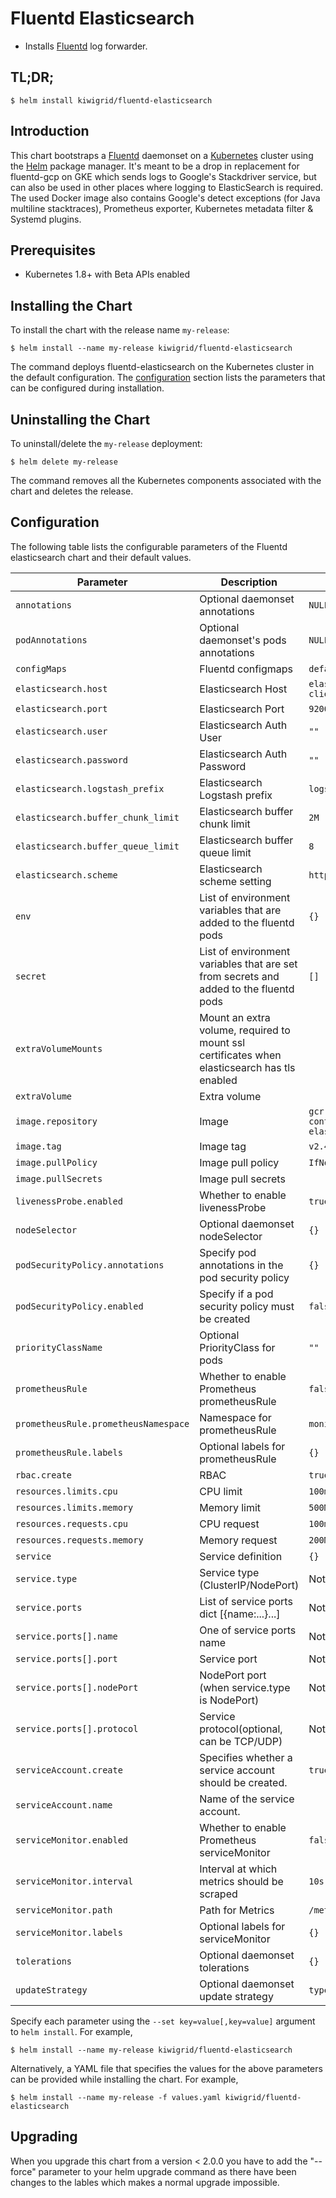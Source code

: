# Fluentd Elasticsearch

-   Installs [Fluentd](https://www.fluentd.org/) log forwarder.

## TL;DR;

```console
$ helm install kiwigrid/fluentd-elasticsearch
```

## Introduction

This chart bootstraps a [Fluentd](https://www.fluentd.org/) daemonset on a [Kubernetes](http://kubernetes.io) cluster using the [Helm](https://helm.sh) package manager.
It's meant to be a drop in replacement for fluentd-gcp on GKE which sends logs to Google's Stackdriver service, but can also be used in other places where logging to ElasticSearch is required.
The used Docker image also contains Google's detect exceptions (for Java multiline stacktraces), Prometheus exporter, Kubernetes metadata filter & Systemd plugins.

## Prerequisites

-   Kubernetes 1.8+ with Beta APIs enabled

## Installing the Chart

To install the chart with the release name `my-release`:

```console
$ helm install --name my-release kiwigrid/fluentd-elasticsearch
```

The command deploys fluentd-elasticsearch on the Kubernetes cluster in the default configuration. The [configuration](#configuration) section lists the parameters that can be configured during installation.

## Uninstalling the Chart

To uninstall/delete the `my-release` deployment:

```console
$ helm delete my-release
```

The command removes all the Kubernetes components associated with the chart and deletes the release.

## Configuration

The following table lists the configurable parameters of the Fluentd elasticsearch chart and their default values.

| Parameter                            | Description                                                                                  | Default                                          |
| ------------------------------------ | -------------------------------------------------------------------------------------------- | ------------------------------------------------ |
| `annotations`                        | Optional daemonset annotations                                                               | `NULL`                                           |
| `podAnnotations`                     | Optional daemonset's pods annotations                                                        | `NULL`                                           |
| `configMaps`                         | Fluentd configmaps                                                                           | `default conf files`                             |
| `elasticsearch.host`                 | Elasticsearch Host                                                                           | `elasticsearch-client`                           |
| `elasticsearch.port`                 | Elasticsearch Port                                                                           | `9200`                                           |
| `elasticsearch.user`                 | Elasticsearch Auth User                                                                      | `""`                                             |
| `elasticsearch.password`             | Elasticsearch Auth Password                                                                  | `""`                                             |
| `elasticsearch.logstash_prefix`      | Elasticsearch Logstash prefix                                                                | `logstash`                                       |
| `elasticsearch.buffer_chunk_limit`   | Elasticsearch buffer chunk limit                                                             | `2M`                                             |
| `elasticsearch.buffer_queue_limit`   | Elasticsearch buffer queue limit                                                             | `8`                                              |
| `elasticsearch.scheme`               | Elasticsearch scheme setting                                                                 | `http`                                           |
| `env`                                | List of environment variables that are added to the fluentd pods                             | `{}`                                             |
| `secret`                             | List of environment variables that are set from secrets and added to the fluentd pods        | `[]`                                             |
| `extraVolumeMounts`                  | Mount an extra volume, required to mount ssl certificates when elasticsearch has tls enabled |                                                  |
| `extraVolume`                        | Extra volume                                                                                 |                                                  |
| `image.repository`                   | Image                                                                                        | `gcr.io/google-containers/fluentd-elasticsearch` |
| `image.tag`                          | Image tag                                                                                    | `v2.4.0`                                         |
| `image.pullPolicy`                   | Image pull policy                                                                            | `IfNotPresent`                                   |
| `image.pullSecrets`                  | Image pull secrets                                                                           |                                                  |
| `livenessProbe.enabled`              | Whether to enable livenessProbe                                                              | `true`                                           |
| `nodeSelector`                       | Optional daemonset nodeSelector                                                              | `{}`                                             |
| `podSecurityPolicy.annotations`      | Specify pod annotations in the pod security policy                                           | `{}`                                             |
| `podSecurityPolicy.enabled`          | Specify if a pod security policy must be created                                             | `false`                                          |
| `priorityClassName`                  | Optional PriorityClass for pods                                                              | `""`                                             |
| `prometheusRule`                     | Whether to enable Prometheus prometheusRule                                                  | `false`                                          |
| `prometheusRule.prometheusNamespace` | Namespace for prometheusRule                                                                 | `monitoring`                                     |
| `prometheusRule.labels`              | Optional labels for prometheusRule                                                           | `{}`                                             |
| `rbac.create`                        | RBAC                                                                                         | `true`                                           |
| `resources.limits.cpu`               | CPU limit                                                                                    | `100m`                                           |
| `resources.limits.memory`            | Memory limit                                                                                 | `500Mi`                                          |
| `resources.requests.cpu`             | CPU request                                                                                  | `100m`                                           |
| `resources.requests.memory`          | Memory request                                                                               | `200Mi`                                          |
| `service`                            | Service definition                                                                           | `{}`                                             |
| `service.type`                       | Service type (ClusterIP/NodePort)                                                            | Not Set                                          |
| `service.ports`                      | List of service ports dict [{name:...}...]                                                   | Not Set                                          |
| `service.ports[].name`               | One of service ports name                                                                    | Not Set                                          |
| `service.ports[].port`               | Service port                                                                                 | Not Set                                          |
| `service.ports[].nodePort`           | NodePort port (when service.type is NodePort)                                                | Not Set                                          |
| `service.ports[].protocol`           | Service protocol(optional, can be TCP/UDP)                                                   | Not Set                                          |
| `serviceAccount.create`              | Specifies whether a service account should be created.                                       | `true`                                           |
| `serviceAccount.name`                | Name of the service account.                                                                 |                                                  |
| `serviceMonitor.enabled`             | Whether to enable Prometheus serviceMonitor                                                  | `false`                                          |
| `serviceMonitor.interval`            | Interval at which metrics should be scraped                                                  | `10s`                                            |
| `serviceMonitor.path`                | Path for Metrics                                                                             | `/metrics`                                       |
| `serviceMonitor.labels`              | Optional labels for serviceMonitor                                                           | `{}`                                             |
| `tolerations`                        | Optional daemonset tolerations                                                               | `{}`                                             |
| `updateStrategy`                     | Optional daemonset update strategy                                                           | `type: RollingUpdate`                            |

Specify each parameter using the `--set key=value[,key=value]` argument to `helm install`. For example,

```console
$ helm install --name my-release kiwigrid/fluentd-elasticsearch
```

Alternatively, a YAML file that specifies the values for the above parameters can be provided while installing the chart. For example,

```console
$ helm install --name my-release -f values.yaml kiwigrid/fluentd-elasticsearch
```

## Upgrading

When you upgrade this chart from a version < 2.0.0 you have to add the "--force" parameter to your helm upgrade command as there have been changes to the lables which makes a normal upgrade impossible.
